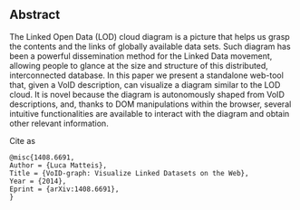 ## Abstract

The Linked Open Data (LOD) cloud diagram is a picture that helps us grasp the contents and the links of globally available data sets. Such diagram has been a powerful dissemination method for the Linked Data movement, allowing people to glance at the size and structure of this distributed, interconnected database. In this paper we present a standalone web-tool that, given a VoID description, can visualize a diagram similar to the LOD cloud. It is novel because the diagram is autonomously shaped from VoID descriptions, and, thanks to DOM manipulations within the browser, several intuitive functionalities are available to interact with the diagram and obtain other relevant information.

Cite as

    @misc{1408.6691,
    Author = {Luca Matteis},
    Title = {VoID-graph: Visualize Linked Datasets on the Web},
    Year = {2014},
    Eprint = {arXiv:1408.6691},
    }
